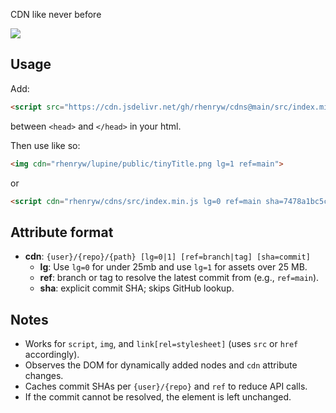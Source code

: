 CDN like never before

[![](https://data.jsdelivr.com/v1/package/gh/rhenryw/cdns/badge?style=rounded)](https://www.jsdelivr.com/package/gh/rhenryw/cdns)

## Usage

Add:

```html
<script src="https://cdn.jsdelivr.net/gh/rhenryw/cdns@main/src/index.min.js"></script>
```

between `<head>` and `</head>` in your html.

Then use like so:

```html
<img cdn="rhenryw/lupine/public/tinyTitle.png lg=1 ref=main">
```

or

```html
<script cdn="rhenryw/cdns/src/index.min.js lg=0 ref=main sha=7478a1bc5c898948999d6a2b67f68bde476b9e52">
```
## Attribute format

- **cdn**: `{user}/{repo}/{path} [lg=0|1] [ref=branch|tag] [sha=commit]`
  - **lg**: Use `lg=0` for under 25mb and use `lg=1` for assets over 25 MB.
  - **ref**: branch or tag to resolve the latest commit from (e.g., `ref=main`).
  - **sha**: explicit commit SHA; skips GitHub lookup.


## Notes

- Works for `script`, `img`, and `link[rel=stylesheet]` (uses `src` or `href` accordingly).
- Observes the DOM for dynamically added nodes and `cdn` attribute changes.
- Caches commit SHAs per `{user}/{repo}` and `ref` to reduce API calls.
- If the commit cannot be resolved, the element is left unchanged.


